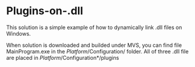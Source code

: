 # Plugins-on-.dll

This solution is a simple example of how to dynamically link .dll files on Windows.

When solution is downloaded and builded under MVS, you can find file MainProgram.exe in the $Platform/$Configuration/ folder. All of three .dll file are placed in $Platform/$Configuration*/plugins
